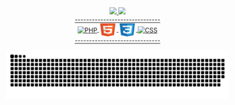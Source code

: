 <div align="center">
  <a href="https://github.com/Mouraaka">
  <img height="200em" src="https://github-readme-stats.vercel.app/api?username=Mouraaka&show_icons=true&theme=radical&include_all_commits=true&count_private=true"/>
  <img height="200em" src="https://github-readme-stats.vercel.app/api/top-langs/?username=Mouraaka&layout=compact&langs_count=7&theme=radical"/>
</div>

<div align="center">
  ------------------------------
</div>
    
<div align="center">
  <img align="center" alt="PHP" height="30" width="40" src="https://cdn.jsdelivr.net/gh/devicons/devicon/icons/php/php-original.svg" />
  <img align="center" alt="HTML" height="30" width="40" src="https://raw.githubusercontent.com/devicons/devicon/master/icons/html5/html5-original.svg">
  <img align="center" alt="CSS" height="30" width="40" src="https://raw.githubusercontent.com/devicons/devicon/master/icons/css3/css3-original.svg">
  <img align="center" alt="CSS" height="30" width="40" src="https://cdn.jsdelivr.net/gh/devicons/devicon/icons/javascript/javascript-original.svg" />
</div>

<div align="center">
  ------------------------------
</div>

<div align="center"> 
  
![snake gif](https://github.com/LeonardoFronza/LeonardoFronza/blob/output/github-contribution-grid-snake-dark.svg)

</div>
